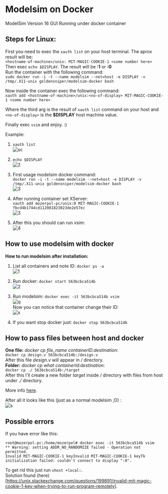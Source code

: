 # Modelsim on Docker
ModelSim Version 16 GUI Running under docker container

## Steps for Linux:
First you need to exec the `xauth list` on your host terminal. The aprox result
will be: <br/>
`<hostname-of-machine>/unix: MIT-MAGIC-COOKIE-1 <some number here>` <br/>
Then exec `echo $DISPLAY`. The result will be **:1** or **:0** <br/>
Run the container with the following command: <br/>
`sudo docker run -i -t --name modelsim --net=host -e DISPLAY -v /tmp/.X11-unix goldensniper/modelsim-docker bash`

Now inside the container exec the following command: <br/>
`xauth add <hostname-of-machine>/unix:<no-of-display> MIT-MAGIC-COOKIE-1 <some number here>`

Where the third arg is the result of `xauth list` command on your host and 
`<no-of-display>` is the **$DISPLAY** host machine value. <br/>

Finally exec `vsim` and enjoy. :)

Example: <br/>
1. `xauth list` <br/>
![sc](https://user-images.githubusercontent.com/43972902/129357595-3713e40a-62b0-493e-95b4-bf8a2b05dc44.png)

2. `echo $DISPLAY` <br/>
![2](https://user-images.githubusercontent.com/43972902/129357943-7abbab00-86a7-43b9-82b1-e22972e0e206.png)

3. First usage modelsim docker command: <br/>
`docker run -i -t --name modelsim --net=host -e DISPLAY -v /tmp/.X11-unix goldensniper/modelsim-docker bash` <br/>
![3](https://user-images.githubusercontent.com/43972902/129358020-fb3d7812-ad52-4906-8705-07394ba3cb72.png)

4. After running container set XServer: <br/>
`xauth add mozerpol-pc/unix:0 MIT-MAGIC-COOKIE-1 fbcd4b1744cd112081823023de2e57ec` <br/>
![3](https://user-images.githubusercontent.com/43972902/129358286-5d025787-94a4-4aff-bf79-9004408463c7.png)

5. After this you should can run *vsim*: <br/>
![4](https://user-images.githubusercontent.com/43972902/129358116-fc510cc4-7236-432f-9a15-cfb26f4ae898.png)

## How to use modelsim with docker
**How to run modelsim after installation:** <br/>
1. List all containers and note ID: `docker ps -a` <br/>
![1](https://user-images.githubusercontent.com/43972902/129359170-fcad70ab-2e8b-4eb3-aaa7-e4a6fdbbef3c.png)

2. Run docker: `docker start 563bcbca514b` <br/>
![2](https://user-images.githubusercontent.com/43972902/129359497-a6c24684-0e09-41ac-85fa-c9e4d05135f2.png)

3. Run modelsim: `docker exec -it 563bcbca514b vsim` <br/>
![q](https://user-images.githubusercontent.com/43972902/129359952-b831ac92-6590-4331-9cce-aad4bfcd3391.png) <br/>
Now you can notice that container change their ID: <br/>
![x](https://user-images.githubusercontent.com/43972902/129360141-bee778d0-35f5-4101-8903-770921d3fec4.png)

4. If you want stop docker just: `docker stop 563bcbca514b`

## How to pass files between host and docker
**One file:** *docker cp file_name containerID:destination*: <br/> 
`docker cp design.v 563bcbca514b:/design.v` <br/> 
After this file *design.v* will appear in */* directory. <br/>
**Folder:** *docker cp what containerId:destination*: <br/>
`docker cp ./ 563bcbca514b:/target` <br/>
After this I'll create a new folder *target* inside */* directory with files from
host under *./* directory.

More info 
[here](https://stackoverflow.com/questions/22907231/how-to-copy-files-from-host-to-docker-container).

After all it looks like this (just as a normal modelsim ;D) : <br/> 
![s](https://user-images.githubusercontent.com/43972902/129363715-73a3a95d-299c-43e4-937a-181d300f5c9e.png)

## Possible errors
If you have error like this: 
```shell
root@mozerpol-pc:/home/mozerpol# docker exec -it 563bcbca514b vsim
** Warning: setting ADDR_NO_RANDOMIZE failed - Operation not permitted.
Invalid MIT-MAGIC-COOKIE-1 keyInvalid MIT-MAGIC-COOKIE-1 keyTk initialization failed: couldn't connect to display ":0".
```

To get rid this just run `xhost +local:`. <br/>
Solution found
(here)[https://unix.stackexchange.com/questions/199891/invalid-mit-magic-cookie-1-key-when-trying-to-run-program-remotely].
